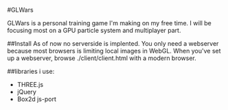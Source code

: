 #GLWars

GLWars is a personal training game I'm making on my free time. I will be focusing 
most on a GPU particle system and multiplayer part.

##Install
As of now no serverside is implented. You only need a webserver because most browsers is limiting local images in WebGL.
When you've set up a webserver, browse ./client/client.html with a modern browser.

##libraries i use:
* THREE.js
* jQuery
* Box2d js-port
